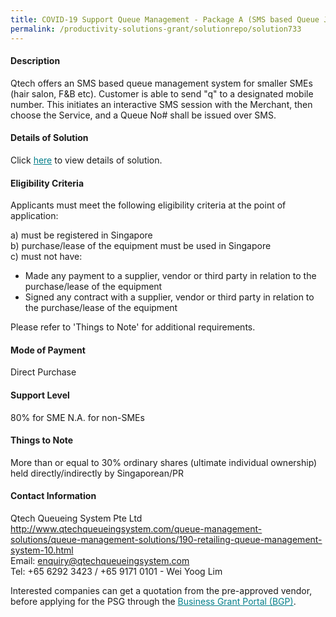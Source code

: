 ```yaml
---
title: COVID-19 Support Queue Management - Package A (SMS based Queue Joining)
permalink: /productivity-solutions-grant/solutionrepo/solution733
---
```


#### Description

Qtech offers an SMS based queue management system for smaller SMEs (hair salon, F&B etc). Customer is able to send "q" to a designated mobile number. This initiates an interactive SMS session with the Merchant, then choose the Service, and a Queue No# shall be issued over SMS.


#### Details of Solution

Click <a href='https://gb-assist-staging.netlify.app/images/psg/QTech_Annex_3_Part_1.pdf' style='color:#037e8a'>here</a> to view details of solution.

#### Eligibility Criteria

Applicants must meet the following eligibility criteria at the point of application:

a) must be registered in Singapore <br>
b) purchase/lease of the equipment must be used in Singapore <br>
c) must not have:
- Made any payment to a supplier, vendor or third party in relation to the purchase/lease of the equipment
- Signed any contract with a supplier, vendor or third party in relation to the purchase/lease of the equipment

Please refer to 'Things to Note' for additional requirements.

#### Mode of Payment
Direct Purchase

#### Support Level
80% for SME
N.A. for non-SMEs

#### Things to Note
More than or equal to 30% ordinary shares (ultimate individual ownership) held directly/indirectly by Singaporean/PR

#### Contact Information
Qtech Queueing System Pte Ltd<br>http://www.qtechqueueingsystem.com/queue-management-solutions/queue-management-solutions/190-retailing-queue-management-system-10.html<br>Email: enquiry@qtechqueueingsystem.com<br>Tel: +65 6292 3423 / +65 9171 0101 - Wei Yoog Lim

Interested companies can get a quotation from the pre-approved vendor, before applying for the PSG through the <a target='_blank' style='color:#037e8a' href='https://www.businessgrants.gov.sg/'>Business Grant Portal (BGP)</a>.
